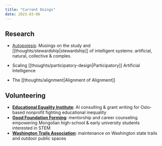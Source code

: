 ```yaml
---
title: "Current Doings"
date: 2023-03-06
---
```

## Research
- [Autopoiesis](https://autopoiesis.substack.com/): Musings on the study and [[thoughts/stewardship|stewardship]] of intelligent systems: artificial, natural, collective & complex.

- Scaling [[thoughts/participatory-design|Participatory]] Artificial Intelligence

- The [[thoughts/alignment|Alignment of Alignment]]

## Volunteering
- **[Educational Equality Institute](https://theeducationalequalityinstitute.org/)**: AI consulting & grant writing for Oslo-based nonprofit fighting educational inequality
- **[Good Foundation Forming](https://www.goodfoundationforming.org/)**: mentorship and career counseling empowering Mongolian high-school & early university students interested in STEM
- **[Washington Trails Association](https://www.wta.org/)**: maintenance on Washington state trails and outdoor public spaces
